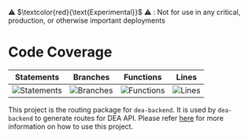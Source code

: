 
⚠️ $\textcolor{red}{\text{Experimental}}$ ⚠️ : Not for use in any critical, production, or otherwise important deployments

# Code Coverage

| Statements                                                                         | Branches                                                                      | Functions                                                                        | Lines                                                                   |
| ---------------------------------------------------------------------------------- | ----------------------------------------------------------------------------- | -------------------------------------------------------------------------------- | ----------------------------------------------------------------------- |
| ![Statements](https://img.shields.io/badge/statements-98.86%25-brightgreen.svg?style=flat) | ![Branches](https://img.shields.io/badge/branches-92.19%25-brightgreen.svg?style=flat) | ![Functions](https://img.shields.io/badge/functions-98.46%25-brightgreen.svg?style=flat) | ![Lines](https://img.shields.io/badge/lines-98.85%25-brightgreen.svg?style=flat) |

This project is the routing package for `dea-backend`. It is used by `dea-backend` to generate routes for DEA API. Please refer [here](../dea-backend/README.md) for more information on how to use this project.
